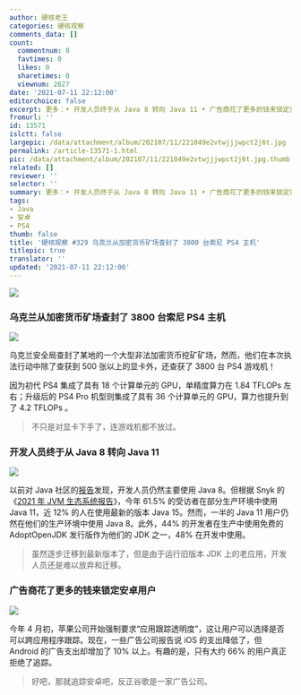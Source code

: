 ```yaml
---
author: 硬核老王
categories: 硬核观察
comments_data: []
count:
  commentnum: 0
  favtimes: 0
  likes: 0
  sharetimes: 0
  viewnum: 2627
date: '2021-07-11 22:12:00'
editorchoice: false
excerpt: 更多：• 开发人员终于从 Java 8 转向 Java 11 • 广告商花了更多的钱来锁定安卓用户
fromurl: ''
id: 13571
islctt: false
largepic: /data/attachment/album/202107/11/221049e2vtwjjjwpct2j6t.jpg
permalink: /article-13571-1.html
pic: /data/attachment/album/202107/11/221049e2vtwjjjwpct2j6t.jpg.thumb.jpg
related: []
reviewer: ''
selector: ''
summary: 更多：• 开发人员终于从 Java 8 转向 Java 11 • 广告商花了更多的钱来锁定安卓用户
tags:
- Java
- 安卓
- PS4
thumb: false
title: '硬核观察 #329 乌克兰从加密货币矿场查封了 3800 台索尼 PS4 主机'
titlepic: true
translator: ''
updated: '2021-07-11 22:12:00'
---
```


![](/data/attachment/album/202107/11/221049e2vtwjjjwpct2j6t.jpg)


### 乌克兰从加密货币矿场查封了 3800 台索尼 PS4 主机


![](/data/attachment/album/202107/11/221104p47emm34abnxqx71.jpg)


乌克兰安全局查封了某地的一个大型非法加密货币挖矿矿场，然而，他们在本次执法行动中除了查获到 500 张以上的显卡外，还查获了 3800 台 PS4 游戏机！


因为初代 PS4 集成了具有 18 个计算单元的 GPU，单精度算力在 1.84 TFLOPs 左右；升级后的 PS4 Pro 机型则集成了具有 36 个计算单元的 GPU，算力也提升到了 4.2 TFLOPs 。



> 
> 不只是对显卡下手了，连游戏机都不放过。
> 
> 
> 


### 开发人员终于从 Java 8 转向 Java 11


![](/data/attachment/album/202107/11/221144qv35aikau4ka3ud0.jpg)


以前对 Java 社区的[报告](https://sdtimes.com/java/report-java-8-remains-the-most-dominant-version-of-java/)发现，开发人员仍然主要使用 Java 8。但根据 Snyk 的《[2021 年 JVM 生态系统报告](https://snyk.io/jvm-ecosystem-report-2021/)》，今年 61.5% 的受访者在部分生产环境中使用 Java 11，近 12% 的人在使用最新的版本 Java 15。然而，一半的 Java 11 用户仍然在他们的生产环境中使用 Java 8。此外，44% 的开发者在生产中使用免费的 AdoptOpenJDK 发行版作为他们的 JDK 之一，48% 在开发中使用。



> 
> 虽然逐步迁移到最新版本了，但是由于运行旧版本 JDK 上的老应用，开发人员还是难以放弃和迁移。
> 
> 
> 


### 广告商花了更多的钱来锁定安卓用户


![](/data/attachment/album/202107/11/221118zbonzzfx33fo5r9o.jpg)


今年 4 月初，苹果公司开始强制要求“应用跟踪透明度”，这让用户可以选择是否可以跨应用程序跟踪。现在，一些广告公司报告说 iOS 的支出降低了，但 Android 的广告支出却增加了 10% 以上。有趣的是，只有大约 66% 的用户真正拒绝了追踪。



> 
> 好吧，那就追踪安卓吧，反正谷歌是一家广告公司。
> 
> 
>